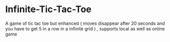 # Infinite-Tic-Tac-Toe
A game of tic tac toe but enhanced ( moves disappear after 20 seconds and you have to get 5 in a row in a infinite grid ) , supports local as well as online game
